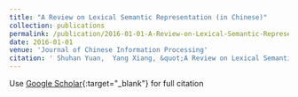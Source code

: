 ```yaml
---
title: "A Review on Lexical Semantic Representation (in Chinese)"
collection: publications
permalink: /publication/2016-01-01-A-Review-on-Lexical-Semantic-Representation-in-Chinese
date: 2016-01-01
venue: 'Journal of Chinese Information Processing'
citation: ' Shuhan Yuan,  Yang Xiang, &quot;A Review on Lexical Semantic Representation (in Chinese).&quot; Journal of Chinese Information Processing, 2016.'
---
```

Use [Google Scholar](https://scholar.google.com/scholar?q=A+Review+on+Lexical+Semantic+Representation+(in+Chinese)){:target="_blank"} for full citation